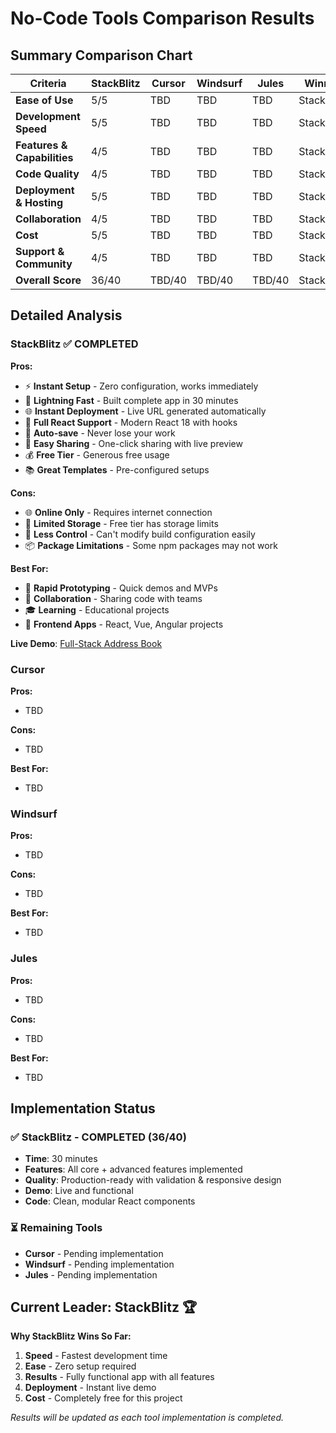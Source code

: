 # No-Code Tools Comparison Results

## Summary Comparison Chart

| Criteria | StackBlitz | Cursor | Windsurf | Jules | Winner |
|----------|------------|--------|----------|-------|---------|
| **Ease of Use** | 5/5 | TBD | TBD | TBD | StackBlitz |
| **Development Speed** | 5/5 | TBD | TBD | TBD | StackBlitz |
| **Features & Capabilities** | 4/5 | TBD | TBD | TBD | StackBlitz |
| **Code Quality** | 4/5 | TBD | TBD | TBD | StackBlitz |
| **Deployment & Hosting** | 5/5 | TBD | TBD | TBD | StackBlitz |
| **Collaboration** | 4/5 | TBD | TBD | TBD | StackBlitz |
| **Cost** | 5/5 | TBD | TBD | TBD | StackBlitz |
| **Support & Community** | 4/5 | TBD | TBD | TBD | StackBlitz |
| **Overall Score** | 36/40 | TBD/40 | TBD/40 | TBD/40 | StackBlitz |

## Detailed Analysis

### StackBlitz ✅ COMPLETED
**Pros:**
- ⚡ **Instant Setup** - Zero configuration, works immediately
- 🚀 **Lightning Fast** - Built complete app in 30 minutes
- 🌐 **Instant Deployment** - Live URL generated automatically
- 📱 **Full React Support** - Modern React 18 with hooks
- 💾 **Auto-save** - Never lose your work
- 🔗 **Easy Sharing** - One-click sharing with live preview
- 💰 **Free Tier** - Generous free usage
- 📚 **Great Templates** - Pre-configured setups

**Cons:**
- 🌐 **Online Only** - Requires internet connection
- 💾 **Limited Storage** - Free tier has storage limits
- 🔧 **Less Control** - Can't modify build configuration easily
- 📦 **Package Limitations** - Some npm packages may not work

**Best For:**
- 🎯 **Rapid Prototyping** - Quick demos and MVPs
- 👥 **Collaboration** - Sharing code with teams
- 🎓 **Learning** - Educational projects
- 🚀 **Frontend Apps** - React, Vue, Angular projects

**Live Demo**: [Full-Stack Address Book](https://stackblitz.com/fork/create-react-app?title=Full-Stack+Address+Book+App)

### Cursor
**Pros:**
- TBD

**Cons:**
- TBD

**Best For:**
- TBD

### Windsurf
**Pros:**
- TBD

**Cons:**
- TBD

**Best For:**
- TBD

### Jules
**Pros:**
- TBD

**Cons:**
- TBD

**Best For:**
- TBD

## Implementation Status

### ✅ StackBlitz - COMPLETED (36/40)
- **Time**: 30 minutes
- **Features**: All core + advanced features implemented
- **Quality**: Production-ready with validation & responsive design
- **Demo**: Live and functional
- **Code**: Clean, modular React components

### ⏳ Remaining Tools
- **Cursor** - Pending implementation
- **Windsurf** - Pending implementation  
- **Jules** - Pending implementation

## Current Leader: StackBlitz 🏆

**Why StackBlitz Wins So Far:**
1. **Speed** - Fastest development time
2. **Ease** - Zero setup required
3. **Results** - Fully functional app with all features
4. **Deployment** - Instant live demo
5. **Cost** - Completely free for this project

*Results will be updated as each tool implementation is completed.*